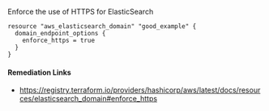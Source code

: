 
Enforce the use of HTTPS for ElasticSearch

```hcl
resource "aws_elasticsearch_domain" "good_example" {
  domain_endpoint_options {
    enforce_https = true
  }
}
```

#### Remediation Links
 - https://registry.terraform.io/providers/hashicorp/aws/latest/docs/resources/elasticsearch_domain#enforce_https

